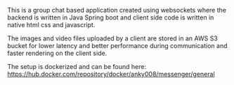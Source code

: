 This is a group chat based application created using websockets
where the backend is written in Java Spring boot and client side code is written in native html css and javascript.

The images and video files uploaded by a client are stored in an AWS S3 bucket for lower latency and better performance
during communication and faster rendering on the client side.

The setup is dockerized and can be found here: https://hub.docker.com/repository/docker/anky008/messenger/general 
